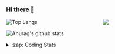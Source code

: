### Hi there 👋

<!--
**tao8687/tao8687** is a ✨ _special_ ✨ repository because its `README.md` (this file) appears on your GitHub profile.

Here are some ideas to get you started:

- 🔭 I’m currently working on ...
- 🌱 I’m currently learning ...
- 👯 I’m looking to collaborate on ...
- 🤔 I’m looking for help with ...
- 💬 Ask me about ...
- 📫 How to reach me: ...
- 😄 Pronouns: ...
- ⚡ Fun fact: ...
-->

<img align='right' src="https://media.giphy.com/media/M9gbBd9nbDrOTu1Mqx/giphy.gif" width="240">

  
![Top Langs](https://github-readme-stats.vercel.app/api/top-langs/?username=tao8687&layout=compact&title_color=23238E&text_color=A67D3D)

![Anurag's github stats](https://github-readme-stats.vercel.app/api?username=tao8687&show_icons=true&&text_color=A67D3D&title_color=23238E&show_icons=false&count_private=true&hide=stars)

<details>
  <summary>:zap: Coding Stats</summary>
  <br>
    
<!--START_SECTION:waka-->
![Code Time](http://img.shields.io/badge/Code%20Time-2%2C080%20hrs%2045%20mins-blue)

![Profile Views](http://img.shields.io/badge/Profile%20Views-2-blue)

**🐱 My GitHub Data** 

> 📦 1.5 MB Used in GitHub's Storage 
 > 
> 🏆 189 Contributions in the Year 2025
 > 
> 🚫 Not Opted to Hire
 > 
> 📜 63 Public Repositories 
 > 
> 🔑 24 Private Repositories 
 > 
**I'm an Early 🐤** 

```text
🌞 Morning                1791 commits        ██████████████████████░░░   89.37 % 
🌆 Daytime                90 commits          █░░░░░░░░░░░░░░░░░░░░░░░░   04.49 % 
🌃 Evening                119 commits         █░░░░░░░░░░░░░░░░░░░░░░░░   05.94 % 
🌙 Night                  4 commits           ░░░░░░░░░░░░░░░░░░░░░░░░░   00.20 % 
```
📅 **I'm Most Productive on Wednesday** 

```text
Monday                   288 commits         ████░░░░░░░░░░░░░░░░░░░░░   14.37 % 
Tuesday                  273 commits         ███░░░░░░░░░░░░░░░░░░░░░░   13.62 % 
Wednesday                344 commits         ████░░░░░░░░░░░░░░░░░░░░░   17.17 % 
Thursday                 268 commits         ███░░░░░░░░░░░░░░░░░░░░░░   13.37 % 
Friday                   284 commits         ████░░░░░░░░░░░░░░░░░░░░░   14.17 % 
Saturday                 278 commits         ███░░░░░░░░░░░░░░░░░░░░░░   13.87 % 
Sunday                   269 commits         ███░░░░░░░░░░░░░░░░░░░░░░   13.42 % 
```


📊 **This Week I Spent My Time On** 

```text
🕑︎ Time Zone: Asia/Shanghai

💬 Programming Languages: 
Bash                     3 hrs 28 mins       ███████████░░░░░░░░░░░░░░   42.41 % 
YAML                     1 hr 51 mins        ██████░░░░░░░░░░░░░░░░░░░   22.68 % 
Docker                   1 hr 9 mins         ████░░░░░░░░░░░░░░░░░░░░░   14.09 % 
Markdown                 51 mins             ███░░░░░░░░░░░░░░░░░░░░░░   10.49 % 
JSON                     30 mins             ██░░░░░░░░░░░░░░░░░░░░░░░   06.14 % 

🔥 Editors: 
VS Code                  8 hrs 12 mins       █████████████████████████   100.00 % 

🐱‍💻 Projects: 
transitive               7 hrs 51 mins       ████████████████████████░   95.85 % 
mongo-cxx-driver         13 mins             █░░░░░░░░░░░░░░░░░░░░░░░░   02.76 % 
SecLists                 6 mins              ░░░░░░░░░░░░░░░░░░░░░░░░░   01.39 % 

💻 Operating System: 
Linux                    8 hrs 12 mins       █████████████████████████   100.00 % 
```

**I Mostly Code in C++** 

```text
C++                      11 repos            ████████░░░░░░░░░░░░░░░░░   33.33 % 
Python                   8 repos             ██████░░░░░░░░░░░░░░░░░░░   24.24 % 
JavaScript               2 repos             ██░░░░░░░░░░░░░░░░░░░░░░░   06.06 % 
Batchfile                1 repo              █░░░░░░░░░░░░░░░░░░░░░░░░   03.03 % 
HTML                     1 repo              █░░░░░░░░░░░░░░░░░░░░░░░░   03.03 % 
```



**Timeline**

![Lines of Code chart](https://raw.githubusercontent.com/tao8687/tao8687/master/assets/bar_graph.png)


 Last Updated on 07/07/2025 02:05:15 UTC
<!--END_SECTION:waka-->
</details>

